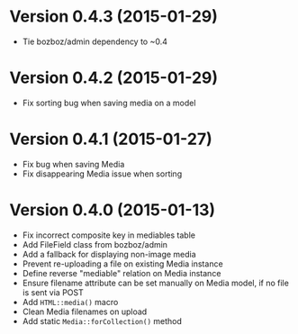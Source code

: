 # Version 0.4.3 (2015-01-29)

-	Tie bozboz/admin dependency to ~0.4


# Version 0.4.2 (2015-01-29)
-   Fix sorting bug when saving media on a model


# Version 0.4.1 (2015-01-27)

-	Fix bug when saving Media
-	Fix disappearing Media issue when sorting


# Version 0.4.0 (2015-01-13)

-	Fix incorrect composite key in mediables table
-	Add FileField class from bozboz/admin
-	Add a fallback for displaying non-image media
-	Prevent re-uploading a file on existing Media instance
-	Define reverse "mediable" relation on Media instance
-	Ensure filename attribute can be set manually on Media model, if no file is sent via POST
-	Add `HTML::media()` macro
-	Clean Media filenames on upload
-	Add static `Media::forCollection()` method
